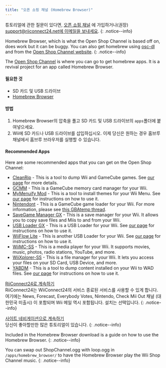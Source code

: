 ```yaml
---
title: "오픈 쇼핑 채널 (Homebrew Browser)"
---
```


튜토리얼에 관한 질문이 있다면, [오픈 쇼핑 채널](https://discord.gg/osc) 에 가입하거나(권장) [support@riiconnect24.net에 이메일을 보내세요](mailto:support@riiconnect24.net).
{: .notice--info}

Homebrew Browser, which is what the Open Shop Channel is based off on, does work but it can be buggy. You can also get homebrew using [osc-dl](https://github.com/dhtdht020/osc-dl/releases/latest) and from the [Open Shop Channel website](https://oscwii.org/).
{: .notice--info}

The [Open Shop Channel](https://oscwii.org/) is where you can go to get homebrew apps. It is a revival project for an app called Homebrew Browser.

#### 필요한 것
* SD 카드 및 USB 드라이브
* [Homebrew Browser](/assets/files/homebrew_browser_v0.3.9e.zip)

#### 방법

1. Homebrew Browser의 압축을 풀고 SD 카드 및 USB 드라이브의 `apps`폴더에 붙여넣으세요.
2. Wii에 SD 카드나 USB 드라이브를 삽입하십시오. 이제 당신은 원하는 경우 홈브루 채널에서 홈브루 브라우저를 실행할 수 있습니다.

#### Recommended Apps

Here are some recommended apps that you can get on the Open Shop Channel:

- [CleanRip](https://oscwii.org/library/app/CleanRip) - This is a tool to dump Wii and GameCube games. See [our page](dump-games) for more details.
- [GCMM](https://oscwii.org/library/app/gcmm) - This is a GameCube memory card manager for your Wii.
- [MyMenuify Mod](https://oscwii.org/library/app/mymenuifymod) - This is a tool to install themes for your Wii Menu. See [our page](themes) for instructions on how to use it.
- [Nintendont](https://oscwii.org/library/app/nintendont) - This is a GameCube game loader for your Wii. For more information, please see [this GBAtemp thread](https://gbatemp.net/threads/nintendont.349258/).
- [SaveGame Manager GX](https://oscwii.org/library/app/savegame_manager_gx) - This is a save manager for your Wii. It allows you to copy save files and Miis to and from your Wii.
- [USB Loader GX](https://oscwii.org/library/app/usbloader_gx) - This is a USB Loader for your Wii. See [our page](usbloadergx) for instructions on how to use it.
- [WiiFlow Lite](https://oscwii.org/library/app/wiiflow) - This is another USB Loader for your Wii. See [our page](wiiflow) for instructions on how to use it.
- [WiiMC-SS](https://oscwii.org/library/app/wiimc-ss) - This is a media player for your Wii. It supports movies, music, photos, radio stations, YouTube, and more.
- [WiiXplorer-SS](https://oscwii.org/library/app/wiixplorer-ss) - This is a file manager for your Wii. It lets you access your files on your SD Card, USB Device, and more.
- [YABDM](https://oscwii.org/library/app/Yet-Another-BlueDump-Mod) - This is a tool to dump content installed on your Wii to WAD files. See [our page](dump-wads) for instructions on how to use it.

[RiiConnect24로 계속하기](riiconnect24)<br> RiiConnect24는 WiiConnect24의 서비스 종료된 서비스를 사용할 수 있게 합니다. 여기에는 News, Forecast, Everybody Votes, Nintendo, Check Mii Out 채널 (대한민국 미출시) 이 포함되며 Wii 메일 역시 포함됩니다. 설치는 선택입니다.
{: .notice--info}

[사이트 네비게이션으로 계속하기](site-navigation)<br>당신이 좋아할만한 많은 튜토리얼이 있습니다.
{: .notice--info}

Included in the Homebrew Browser download is a guide on how to use the Homebrew Browser.
{: .notice--info}

You can swap out ShopChannel.ogg with loop.ogg in `/apps/homebrew_browser/` to have the Homebrew Browser play the Wii Shop Channel music.
{: .notice--info}
